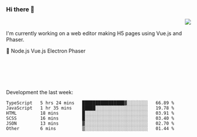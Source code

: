 ### Hi there 👋

<img align="right" src="https://github-readme-stats.vercel.app/api?username=jasonpanggo"/>

<br>
<p align="left">
I'm currently working on a web editor making H5 pages using Vue.js and Phaser.
</p>
<p align="left">
📖 Node.js Vue.js Electron Phaser
</p>
<br>
<br>
<br>
<br>

Development the last week:
<!--START_SECTION:waka-->

```text
TypeScript   5 hrs 24 mins   ████████████████▓░░░░░░░░   66.89 %
JavaScript   1 hr 35 mins    █████░░░░░░░░░░░░░░░░░░░░   19.78 %
HTML         18 mins         █░░░░░░░░░░░░░░░░░░░░░░░░   03.91 %
SCSS         16 mins         █░░░░░░░░░░░░░░░░░░░░░░░░   03.40 %
JSON         13 mins         ▓░░░░░░░░░░░░░░░░░░░░░░░░   02.70 %
Other        6 mins          ▒░░░░░░░░░░░░░░░░░░░░░░░░   01.44 %
```

<!--END_SECTION:waka-->

<!--
**JASONPANGGO/jasonpanggo** is a ✨ _special_ ✨ repository because its `README.md` (this file) appears on your GitHub profile.

Here are some ideas to get you started:

- 🔭 I’m currently working on ...
- 🌱 I’m currently learning ...
- 👯 I’m looking to collaborate on ...
- 🤔 I’m looking for help with ...
- 💬 Ask me about ...
- 📫 How to reach me: ...
- 😄 Pronouns: ...
- ⚡ Fun fact: ...
-->
